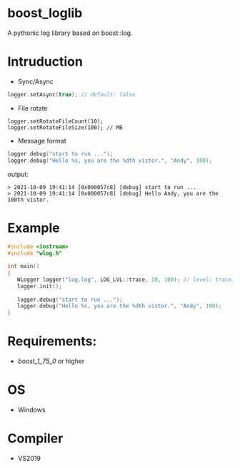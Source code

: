 # boost_loglib
A pythonic log library based on boost::log.

# Intruduction
- Sync/Async
```c++
logger.setAsync(true); // default: false
```
- File rotate
```
logger.setRotateFileCount(10);
logger.setRotateFileSize(100); // MB
```
- Message format
```C++
logger.debug("start to run ...");
logger.debug("Hello %s, you are the %dth vistor.", "Andy", 100);
```
output:
```
> 2021-10-09 19:41:14 [0x000057c8] [debug] start to run ...
> 2021-10-09 19:41:14 [0x000057c8] [debug] Hello Andy, you are the 100th vistor.
```
# Example
```c++
#include <iostream>
#include "wlog.h"

int main()
{
   WLogger logger("log.log", LOG_LVL::trace, 10, 100); // level: trace; file count: 10; file size: 100MB
   logger.init();
   
   logger.debug("start to run ...");
   logger.debug("Hello %s, you are the %dth vistor.", "Andy", 100);
}
```
# Requirements:
* _boost_1_75_0_ or higher
# OS
* Windows

# Compiler
* VS2019

